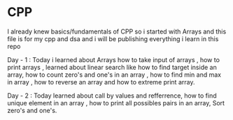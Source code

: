 # CPP


I already knew basics/fundamentals of CPP so i started with Arrays and this file is for my cpp and dsa and i will be publishing everything i learn in this repo

Day - 1 :
    Today i learned about Arrays how to take input of arrays , how to print arrays , learned about linear search like how to find target inside an array, how to count zero's and one's in an array , how to find min and max in array , how to reverse an array and how to extreme print array.

Day - 2 :
    Today learned about call by values and refferrence, how to find unique element in an array , how to print all possibles pairs in an array, Sort zero's and one's.